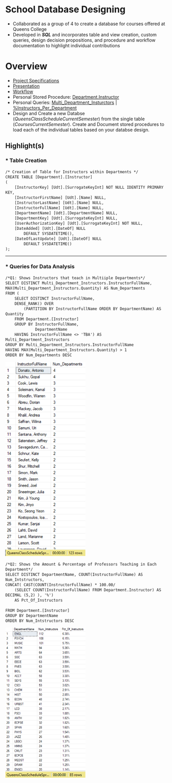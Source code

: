 <a name="TOP"></a>

# School Database Designing

* Collaborated as a group of 4 to create a database for courses offered at Queens College
* Developed in ***SQL*** and incorporates table and view creation, custom queries, design decision propositions, and
procedure and workflow documentation to highlight individual contributions

# Overview
* [Project Specifications](https://github.com/eng-jonathan/Databases/blob/main/Project%203/Project%203%20Specifications.pdf)
* [Presentation](https://github.com/eng-jonathan/Databases/blob/main/Project%203/Presentations/Final%20Project%20JDBC%20Presentation.pdf)
* [Workflow](https://github.com/eng-jonathan/Databases/blob/main/Project%203/Presentations/Final%20Project%20Presentation%20(Work%20%26%20Design).pdf)
* Personal Stored Procedure: [Department.Instructor](https://github.com/eng-jonathan/Databases/blob/main/Project%203/Stored%20Procedures/Jonathan%20Eng/G10_4.uvw_Instructor.sql)
* Personal Queries: [Multi_Department_Insturctors](https://github.com/eng-jonathan/Databases/blob/main/Project%203/Queries/Jonathan%20Eng/Query1.Mult_Dept_Instructors.sql) | [%Instructors_Per_Department](https://github.com/eng-jonathan/Databases/blob/main/Project%203/Queries/Jonathan%20Eng/FreeQuery.Percent_Instructor_PerDept.sql)
* Design and Create a new Databse (*QueensClassScheduleCurrentSemester*) from the single table (*CoursesCurrentSemester*). Create and Document stored procedures to load each of the individual tables based on your databse design.

## Highlight(s)
### * Table Creation
```
/* Creation of Table for Instructors within Departments */
CREATE TABLE [Department].[Instructor]
(
	[InstructorKey] [Udt].[SurrogateKeyInt] NOT NULL IDENTITY PRIMARY KEY, 
	[InstructorFirstName] [Udt].[Name] NULL,
	[InstructorLastName] [Udt].[Name] NULL,
	[InstructorFullName] [Udt].[Name] NULL,
	[DepartmentName] [Udt].[DepartmentName] NULL,
	[DepartmentKey] [Udt].[SurrogateKeyInt] NULL,
	[UserAuthorizationKey] [Udt].[SurrogateKeyInt] NOT NULL,
    [DateAdded] [Udt].[DateOf] NULL
        DEFAULT SYSDATETIME(),
    [DateOfLastUpdate] [Udt].[DateOf] NULL
        DEFAULT SYSDATETIME()
);
```
---
### * Queries for Data Analysis

```
/*Q1: Shows Instructors that teach in Multiiple Departments*/
SELECT DISTINCT Multi_Department_Instructors.InstructorFullName, 
MAX(Multi_Department_Instructors.Quantity) AS Num_Departments
FROM (
	SELECT DISTINCT InstructorFullName, 
	DENSE_RANK() OVER
		(PARTITION BY InstructorFullName ORDER BY DepartmentName) AS Quantity
	FROM Department.[Instructor]
	GROUP BY InstructorFullName,
			 DepartmentName
	HAVING InstructorFullName <> 'TBA') AS Multi_Department_Instructors
GROUP BY Multi_Department_Instructors.InstructorFullName
HAVING MAX(Multi_Department_Instructors.Quantity) > 1
ORDER BY Num_Departments DESC
```
<img src = "Images/P03_01.png" width = "250">

```
/*Q2: Shows the Amount & Percentage of Professors Teaching in Each Department*/
SELECT DISTINCT DepartmentName, COUNT(InstructorFullName) AS Num_Intstructors, 
CONCAT( CAST(COUNT(InstructorFullName) * 100.00/ 
	(SELECT COUNT(InstructorFullName) FROM Department.Instructor) AS DECIMAL (5,2) ), '%') 
	AS Pct_Of_Instructors

FROM Department.[Instructor]
GROUP BY DepartmentName
ORDER BY Num_Intstructors DESC
```
<img src = "Images/P03_02.png" width = "250">
